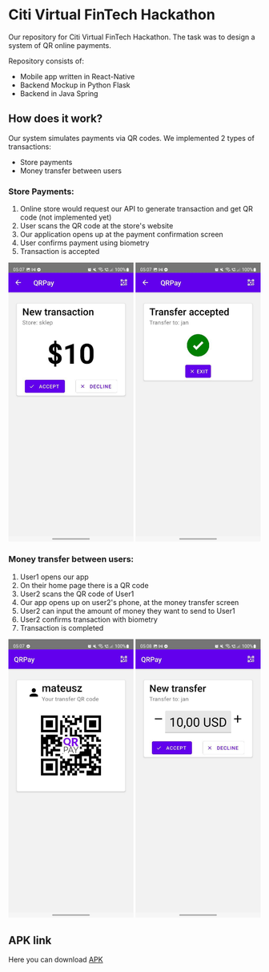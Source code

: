 # Citi Virtual FinTech Hackathon
Our repository for Citi Virtual FinTech Hackathon. The task was to design a system of QR online payments.

Repository consists of:
* Mobile app written in React-Native
* Backend Mockup in Python Flask
* Backend in Java Spring

## How does it work?

Our system simulates payments via QR codes.
We implemented 2 types of transactions:
* Store payments
* Money transfer between users

### Store Payments:
1. Online store would request our API to generate transaction and get QR code (not implemented yet)
2. User scans the QR code at the store's website
3. Our application opens up at the payment confirmation screen
4. User confirms payment using biometry
5. Transaction is accepted

<img src="Screenshots/qrpay3.jpg" width="250">   <img src="Screenshots/qrpay2.jpg" width="250">

### Money transfer between users:
1. User1 opens our app
2. On their home page there is a QR code
3. User2 scans the QR code of User1
4. Our app opens up on user2's phone, at the money transfer screen
5. User2 can input the amount of money they want to send to User1
6. User2 confirms transaction with biometry
7. Transaction is completed

<img src="Screenshots/qrpay4.jpg" width="250">   <img src="Screenshots/qrpay1.jpg" width="250">

## APK link
Here you can download
[APK](https://drive.google.com/file/d/10l40OPQn0nzog0x2BkETiBPHu0EkVMDd/view?usp=share_link)
